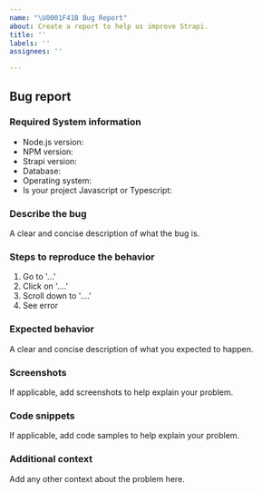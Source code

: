 ```yaml
---
name: "\U0001F41B Bug Report"
about: Create a report to help us improve Strapi.
title: ''
labels: ''
assignees: ''

---
```


<!--
Hello 👋 Thank you for submitting an issue.

Before you start, please make sure your issue is understandable and reproducible.
To make your issue readable make sure you use valid Markdown syntax.

https://guides.github.com/features/mastering-markdown/

Please ensure you have also read and understand the contributing guide.

https://github.com/strapi/strapi/blob/main/CONTRIBUTING.md#reporting-an-issue
-->

## Bug report

### Required System information

<!-- Please ensure you are using the Node LTS version (v14 or v16 or v18) -->
<!-- Strapi v3 is not supported unless it is a critical/high security issue -->

- Node.js version:
- NPM version:
- Strapi version:
- Database:
- Operating system:
- Is your project Javascript or Typescript:

### Describe the bug

A clear and concise description of what the bug is.

### Steps to reproduce the behavior

1. Go to '...'
2. Click on '....'
3. Scroll down to '....'
4. See error

### Expected behavior

A clear and concise description of what you expected to happen.

### Screenshots

If applicable, add screenshots to help explain your problem.

### Code snippets

If applicable, add code samples to help explain your problem.

### Additional context

Add any other context about the problem here.
